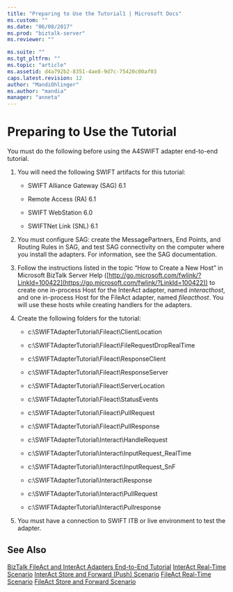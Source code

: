 ```yaml
---
title: "Preparing to Use the Tutorial1 | Microsoft Docs"
ms.custom: ""
ms.date: "06/08/2017"
ms.prod: "biztalk-server"
ms.reviewer: ""

ms.suite: ""
ms.tgt_pltfrm: ""
ms.topic: "article"
ms.assetid: d4a792b2-8351-4ae8-9d7c-75420c00af03
caps.latest.revision: 12
author: "MandiOhlinger"
ms.author: "mandia"
manager: "anneta"
---
```

# Preparing to Use the Tutorial
You must do the following before using the A4SWIFT adapter end-to-end tutorial.

1.  You will need the following SWIFT artifacts for this tutorial:

    -   SWIFT Alliance Gateway (SAG) 6.1

    -   Remote Access (RA) 6.1

    -   SWIFT WebStation 6.0

    -   SWIFTNet Link (SNL) 6.1

2.  You must configure SAG: create the MessagePartners, End Points, and Routing Rules in SAG, and test SAG connectivity on the computer where you install the adapters. For information, see the SAG documentation.

3.  Follow the instructions listed in the topic “How to Create a New Host” in Microsoft BizTalk Server Help ([http://go.microsoft.com/fwlink/?LinkId=100422](https://go.microsoft.com/fwlink/?LinkId=100422)) to create one in-process Host for the InterAct adapter, named *interacthost*, and one in-process Host for the FileAct adapter, named *fileacthost*. You will use these hosts while creating handlers for the adapters.

4.  Create the following folders for the tutorial:

    -   c:\SWIFTAdapterTutorial\Fileact\ClientLocation

    -   c:\SWIFTAdapterTutorial\Fileact\FileRequestDropRealTime

    -   c:\SWIFTAdapterTutorial\Fileact\ResponseClient

    -   c:\SWIFTAdapterTutorial\Fileact\ResponseServer

    -   c:\SWIFTAdapterTutorial\Fileact\ServerLocation

    -   c:\SWIFTAdapterTutorial\Fileact\StatusEvents

    -   c:\SWIFTAdapterTutorial\Fileact\PullRequest

    -   c:\SWIFTAdapterTutorial\Fileact\PullResponse

    -   c:\SWIFTAdapterTutorial\Interact\HandleRequest

    -   c:\SWIFTAdapterTutorial\Interact\InputRequest_RealTime

    -   c:\SWIFTAdapterTutorial\Interact\InputRequest_SnF

    -   c:\SWIFTAdapterTutorial\Interact\Response

    -   c:\SWIFTAdapterTutorial\Interact\PullRequest

    -   c:\SWIFTAdapterTutorial\Interact\Pullresponse

5.  You must have a connection to SWIFT ITB or live environment to test the adapter.

## See Also
 [BizTalk FileAct and InterAct Adapters End-to-End Tutorial](../../adapters-and-accelerators/fileact-interact/biztalk-fileact-and-interact-adapters-end-to-end-tutorial.md)
 [InterAct Real-Time Scenario](../../adapters-and-accelerators/fileact-interact/interact-real-time-scenario.md)
 [InterAct Store and Forward (Push) Scenario](../../adapters-and-accelerators/fileact-interact/interact-store-and-forward-push-scenario.md)
 [FileAct Real-Time Scenario](../../adapters-and-accelerators/fileact-interact/fileact-real-time-scenario.md)
 [FileAct Store and Forward Scenario](../../adapters-and-accelerators/fileact-interact/fileact-store-and-forward-scenario.md)